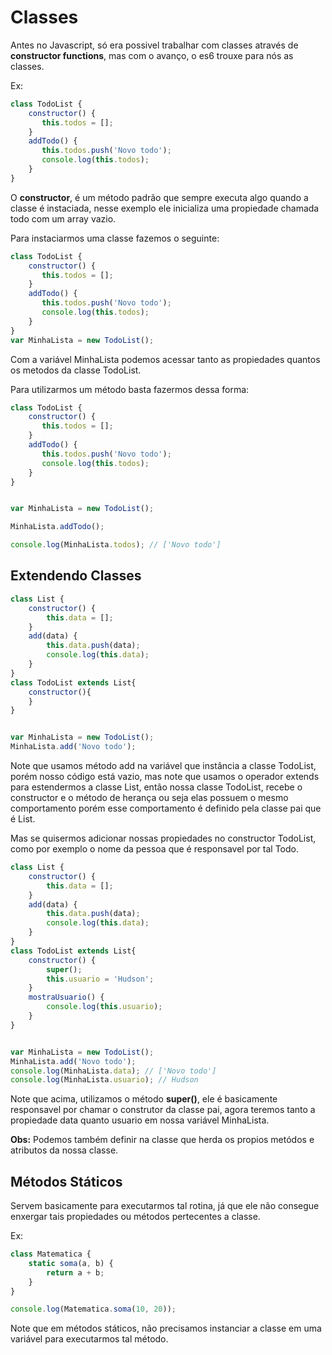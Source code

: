 # Classes
Antes no Javascript, só era possivel trabalhar com classes através de **constructor functions**, mas com o avanço, o es6 trouxe para nós as classes.

Ex:
```javascript
class TodoList {
    constructor() {
       this.todos = [];
    }
    addTodo() {
       this.todos.push('Novo todo');
       console.log(this.todos);
    }
}
```

O **constructor**, é um método padrão que sempre executa algo quando a classe é instaciada, nesse exemplo ele inicializa uma propiedade chamada todo com um array vazio.

Para instaciarmos uma classe fazemos o seguinte:
```javascript
class TodoList {
    constructor() {
       this.todos = [];
    }
    addTodo() {
       this.todos.push('Novo todo');
       console.log(this.todos);
    }
}
var MinhaLista = new TodoList();
```

Com a variável MinhaLista podemos acessar tanto as propiedades quantos os metodos da classe TodoList.

Para utilizarmos um método basta fazermos dessa forma:
```javascript
class TodoList {
    constructor() {
       this.todos = [];
    }
    addTodo() {
       this.todos.push('Novo todo');
       console.log(this.todos);
    }
}


var MinhaLista = new TodoList();

MinhaLista.addTodo();

console.log(MinhaLista.todos); // ['Novo todo']
```

## Extendendo Classes
```javascript
class List {
    constructor() {
        this.data = [];
    }
    add(data) {
        this.data.push(data);
        console.log(this.data);
    }
}
class TodoList extends List{
    constructor(){
    }
}


var MinhaLista = new TodoList();
MinhaLista.add('Novo todo');
````

Note que usamos método add na variável que instância a classe TodoList, porém nosso código está vazio, mas note que usamos o operador extends para estendermos a classe List, então nossa classe TodoList, recebe o constructor e o método de herança ou seja elas possuem o mesmo comportamento porém esse comportamento é definido pela classe pai que é List.


Mas se quisermos adicionar nossas propiedades no constructor TodoList, como por exemplo o nome da pessoa que é responsavel por tal Todo.

```javascript
class List {
    constructor() {
        this.data = [];
    }
    add(data) {
        this.data.push(data);
        console.log(this.data);
    }
}
class TodoList extends List{
    constructor() {
        super();
        this.usuario = 'Hudson';
    }
    mostraUsuario() {
        console.log(this.usuario);
    }
}


var MinhaLista = new TodoList();
MinhaLista.add('Novo todo');
console.log(MinhaLista.data); // ['Novo todo']
console.log(MinhaLista.usuario); // Hudson
```

Note que acima, utilizamos o método **super()**, ele é basicamente responsavel por chamar o construtor da classe pai, agora teremos tanto a propiedade data quanto usuario em nossa variável MinhaLista.

**Obs:** Podemos também definir na classe que herda os propios metódos e atributos da nossa classe.


## Métodos Státicos
Servem basicamente para executarmos tal rotina, já que ele não consegue enxergar tais propiedades ou métodos pertecentes a classe.

Ex:
```javascript
class Matematica {
    static soma(a, b) {
        return a + b;
    }
}

console.log(Matematica.soma(10, 20));
```

Note que em métodos státicos, não precisamos instanciar a classe em uma variável para executarmos tal método.

